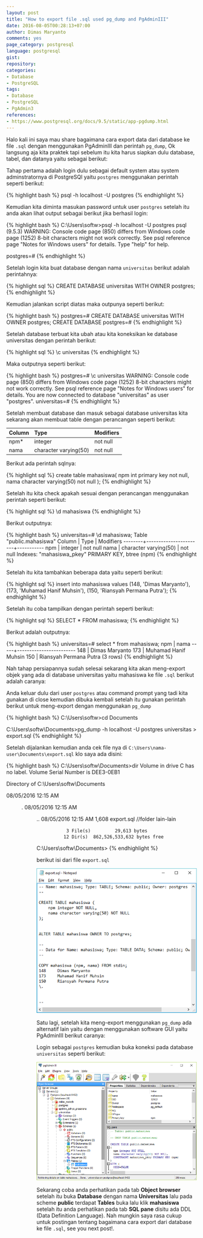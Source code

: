 ```yaml
---
layout: post
title: "How to export file .sql used pg_dump and PgAdminIII"
date: 2016-08-05T00:28:13+07:00
author: Dimas Maryanto
comments: yes
page_category: postgresql
language: postgresql
gist:
repository:
categories:
- Database
- PostgreSQL
tags:
- Database
- PostgreSQL
- PgAdmin3
references:
- https://www.postgresql.org/docs/9.5/static/app-pgdump.html
---
```


Halo kali ini saya mau share bagaimana cara export data dari database ke file ```.sql``` dengan menggunakan PgAdminIII dan perintah ```pg_dump```, Ok langsung aja kita praktek tapi sebelum itu kita harus siapkan dulu database, tabel, dan datanya yaitu sebagai berikut:

<!--more-->

Tahap pertama adalah login dulu sebagai default system atau system adminstratornya di PostgreSQl yaitu ```postgres``` menggunakan perintah seperti berikut:

{% highlight bash %}
psql -h localhost -U postgres
{% endhighlight %}

Kemudian kita diminta masukan password untuk user ```postgres``` setelah itu anda akan lihat output sebagai berikut jika berhasil login:

{% highlight bash %}
C:\Users\softw>psql -h localhost -U postgres
psql (9.5.3)
WARNING: Console code page (850) differs from Windows code page (1252)
         8-bit characters might not work correctly. See psql reference
         page "Notes for Windows users" for details.
Type "help" for help.

postgres=#
{% endhighlight %}

Setelah login kita buat database dengan nama ```universitas``` berikut adalah perintahnya:

{% highlight sql %}
CREATE DATABASE universitas WITH OWNER postgres;
{% endhighlight %}

Kemudian jalankan script diatas maka outpunya seperti berikut:

{% highlight bash %}
postgres=# CREATE DATABASE universitas WITH OWNER postgres;
CREATE DATABASE
postgres=#
{% endhighlight %}

Setelah database terbuat kita ubah atau kita koneksikan ke database universitas dengan perintah berikut:

{% highlight sql %}
\c universitas
{% endhighlight %}

Maka outputnya seperti berikut:

{% highlight bash %}
postgres=# \c universitas
WARNING: Console code page (850) differs from Windows code page (1252)
         8-bit characters might not work correctly. See psql reference
         page "Notes for Windows users" for details.
You are now connected to database "universitas" as user "postgres".
universitas=#
{% endhighlight %}

Setelah membuat database dan masuk sebagai database universitas kita sekarang akan membuat table dengan perancangan seperti berikut:

| Column          | Type                  | Modifiers     |
| :-------------  | :-------------        | ------------- |
| npm*            | integer               | not null      |
| nama            | character varying(50) | not null      |

Berikut ada perintah sqlnya:

{% highlight sql %}
create table mahasiswa(
  npm int primary key not null,
  nama character varying(50) not null
);
{% endhighlight %}

Setelah itu kita check apakah sesuai dengan perancangan menggunakan perintah seperti berikut:

{% highlight sql %}
\d mahasiswa
{% endhighlight %}

Berikut outputnya:

{% highlight bash %}
universitas=# \d mahasiswa;
          Table "public.mahasiswa"
 Column |         Type          | Modifiers
--------+-----------------------+-----------
 npm    | integer               | not null
 nama   | character varying(50) | not null
Indexes:
    "mahasiswa_pkey" PRIMARY KEY, btree (npm)
{% endhighlight %}

Setelah itu kita tambahkan beberapa data yaitu seperti berikut:

{% highlight sql %}
insert into mahasiswa values
  (148, 'Dimas Maryanto'),
  (173, 'Muhamad Hanif Muhsin'),
  (150, 'Riansyah Permana Putra');
{% endhighlight %}

Setelah itu coba tampilkan dengan perintah seperti berikut:

{% highlight sql %}
SELECT * FROM mahasiswa;
{% endhighlight %}

Berikut adalah outputnya:

{% highlight bash %}
universitas=# select * from mahasiswa;
 npm |          nama
-----+------------------------
 148 | Dimas Maryanto
 173 | Muhamad Hanif Muhsin
 150 | Riansyah Permana Putra
(3 rows)
{% endhighlight %}

Nah tahap persiapannya sudah selesai sekarang kita akan meng-export objek yang ada di database universitas yaitu mahasiswa ke file ```.sql``` berikut adalah caranya:

Anda keluar dulu dari user ```postgres``` atau command prompt yang tadi kita gunakan di close kemudian dibuka kembali setelah itu gunakan perintah berikut untuk meng-export dengan menggunakan ```pg_dump```

{% highlight bash %}
C:\Users\softw>cd Documents

C:\Users\softw\Documents>pg_dump -h localhost -U postgres universitas > export.sql
{% endhighlight %}

Setelah dijalankan kemudian anda cek file nya di ```C:\Users\nama-user\Documents\export.sql``` klo saya ada disini:

{% highlight bash %}
C:\Users\softw\Documents>dir
 Volume in drive C has no label.
 Volume Serial Number is DEE3-0EB1

 Directory of C:\Users\softw\Documents

08/05/2016  12:15 AM    <DIR>          .
08/05/2016  12:15 AM    <DIR>          ..
08/05/2016  12:15 AM             1,608 export.sql
//folder lain-lain

               3 File(s)         29,613 bytes
              12 Dir(s)  862,526,533,632 bytes free

C:\Users\softw\Documents>
{% endhighlight %}

berikut isi dari file ```export.sql```

![Export SQL pg_dump](/images/2016-08/pgdump-export/export-sql.png)

Satu lagi, setelah kita meng-export menggunakan ```pg_dump``` ada alternatif lain yaitu dengan menggunakan software GUI yaitu PgAdminIII berikut caranya:

Login sebagai ```postgres``` kemudian buka koneksi pada database ```universitas``` seperti berikut:

![PgAdminIII](/images/2016-08/pgdump-export/pg_admin-export.png)

Sekarang coba anda perhatikan pada tab **Object browser** setelah itu buka **Database** dengan nama **Universitas** lalu pada scheme **public** terdapat **Tables** buka lalu klik **mahasiswa** setelah itu anda perhatikan pada tab **SQL pane** disitu ada DDL (Data Definition Language). Nah mungkin saya rasa cukup untuk postingan tentang bagaimana cara export dari database ke file ```.sql```, see you next post!.
